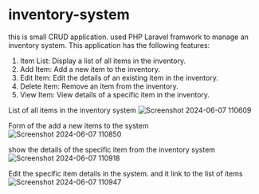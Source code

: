 # inventory-system
this is small CRUD application. used PHP Laravel framwork to manage an inventory system.
This application has the following features:

1. Item List: Display a list of all items in the inventory.
2. Add Item: Add a new item to the inventory.
3. Edit Item: Edit the details of an existing item in the inventory.
4. Delete Item: Remove an item from the inventory.
5. View Item: View details of a specific item in the inventory.


List of all items in the inventory system
![Screenshot 2024-06-07 110609](https://github.com/RasikaChathurangi/inventory-system/assets/142727210/81f1e2f8-8267-450d-85c2-7cd041610c86)


Form of the add a new items to the system
![Screenshot 2024-06-07 110850](https://github.com/RasikaChathurangi/inventory-system/assets/142727210/e47934d5-c512-4cd8-9fbc-60b4edd65359)


show the details of the specific item from the inventory system
![Screenshot 2024-06-07 110918](https://github.com/RasikaChathurangi/inventory-system/assets/142727210/6eb13f75-0c23-4c82-9897-5310134a386d)


Edit the specific item details in the system. and it link to the list of items
![Screenshot 2024-06-07 110947](https://github.com/RasikaChathurangi/inventory-system/assets/142727210/a6c5d7b9-0d5c-4116-b421-ed4cd8bc2145)
